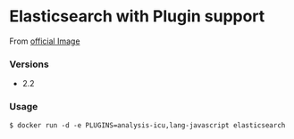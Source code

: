# Elasticsearch with Plugin support

From [official Image](https://hub.docker.com/_/elasticsearch/)

### Versions
* 2.2

### Usage
```
$ docker run -d -e PLUGINS=analysis-icu,lang-javascript elasticsearch
```
